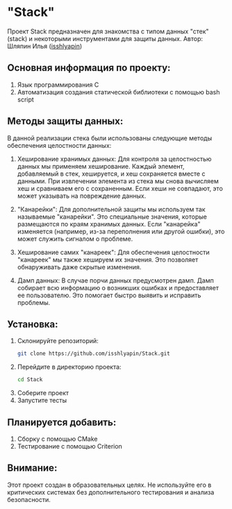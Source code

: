 # "Stack" 
Проект Stack предназначен для знакомства с типом данных "стек" (stack) и некоторыми инструментами для защиты данных.
Автор: Шляпин Илья ([isshlyapin](https://github.com/isshlyapin))

## Основная информация по проекту:
1. Язык программирования C
2. Автоматизация создания статической библиотеки с помощью bash script

## Методы защиты данных:
В данной реализации стека были использованы следующие методы обеспечения целостности данных:
1. Хеширование хранимых данных: Для контроля за целостностью данных мы применяем хеширование. Каждый элемент, добавляемый в стек, хешируется, и хеш сохраняется вместе с данными. При извлечении элемента из стека мы снова вычисляем хеш и сравниваем его с сохраненным. Если хеши не совпадают, это может указывать на повреждение данных.

2. "Канарейки": Для дополнительной защиты мы используем так называемые "канарейки". Это специальные значения, которые размещаются по краям хранимых данных. Если "канарейка" изменяется (например, из-за переполнения или другой ошибки), это может служить сигналом о проблеме.

3. Хеширование самих "канареек": Для обеспечения целостности "канареек" мы также хешируем их значения. Это позволяет обнаруживать даже скрытые изменения.

4. Дамп данных: В случае порчи данных предусмотрен дамп. Дамп собирает всю информацию о возникших ошибках и предоставляет ее пользователю. Это помогает быстро выявить и исправить проблемы.

## Установка:
1. Склонируйте репозиторий:
   ```sh
   git clone https://github.com/isshlyapin/Stack.git
   ```
3. Перейдите в директорию проекта:
   ```sh
   cd Stack
   ```
5. Соберите проект
6. Запустите тесты

## Планируется добавить:
1. Сборку с помощью CMake
2. Тестирование с помощью Criterion 

## Внимание:
Этот проект создан в образовательных целях. Не используйте его в критических системах без дополнительного тестирования и анализа безопасности.

